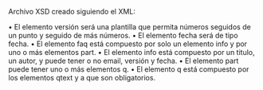 Archivo XSD creado siguiendo el XML: 

• El elemento versión será una plantilla que permita números seguidos de un punto
y seguido de más números.
• El elemento fecha será de tipo fecha.
• El elemento faq está compuesto por solo un elemento info y por uno o más
elementos part.
• El elemento info está compuesto por un titulo, un autor, y puede tener o no email,
versión y fecha.
• El elemento part puede tener uno o más elementos q.
• El elemento q está compuesto por los elementos qtext y a que son obligatorios.